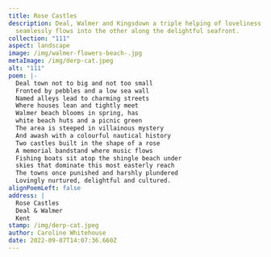 ```yaml
---
title: Rose Castles
description: Deal, Walmer and Kingsdown a triple helping of loveliness, one
  seamlessly flows into the other along the delightful seafront.
collection: "111"
aspect: landscape
image: /img/walmer-flowers-beach-.jpg
metaImage: /img/derp-cat.jpeg
alt: "111"
poem: |-
  Deal town not to big and not too small
  Fronted by pebbles and a low sea wall
  Named alleys lead to charming streets 
  Where houses lean and tightly meet
  Walmer beach blooms in spring, has 
  white beach huts and a picnic green
  The area is steeped in villainous mystery 
  And awash with a colourful nautical history
  Two castles built in the shape of a rose 
  A memorial bandstand where music flows
  Fishing boats sit atop the shingle beach under
  skies that dominate this most easterly reach
  The towns once punished and harshly plundered
  Lovingly nurtured, delightful and cultured.
alignPoemLeft: false
address: |
  Rose Castles
  Deal & Walmer
  Kent
stamp: /img/derp-cat.jpeg
author: Caroline Whitehouse
date: 2022-09-07T14:07:36.660Z
---
```

